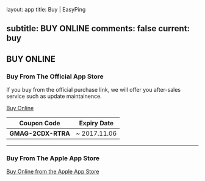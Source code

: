 layout: app
title: Buy | EasyPing


subtitle: BUY ONLINE
comments: false
current: buy
---

## <strong>BUY ONLINE</strong>

### Buy From The Official App Store
If you buy from the official purchase link, we will offer you after-sales service such as update maintainence. 

<a href="https://shopper.mycommerce.com/checkout/cart/add/55399-57" target="_blank"><span class="cls-banner-start-link"> <i class="fa fa-shopping-bag fa-3x" aria-hidden="true"></i> <span> Buy Online</span> <i class="fa fa-angle-double-right"></i> </span></a>


Coupon Code | Expiry Date
------ | -------
**GMAG-2CDX-RTRA** | ~ 2017.11.06

---

### Buy From The Apple App Store
<a href="https://itunes.apple.com/us/app/easyping-simple-and-practical/id741293580?l=zh&ls=1&mt=12" target="_blank"><span class="cls-banner-start-link"> <i class="fa fa-apple fa-3x" aria-hidden="true"></i> <span> Buy Online from the Apple App Store </span><i class="fa fa-angle-double-right"></i></span> </a>

